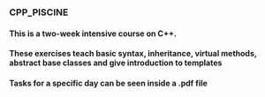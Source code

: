 ### CPP_PISCINE

#### This is a two-week intensive course on C++. 
#### These exercises teach basic syntax, inheritance, virtual methods, abstract base classes and give introduction to templates
#### Tasks for a specific day can be seen inside a .pdf file

